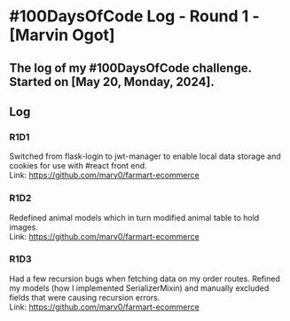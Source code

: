 # #100DaysOfCode Log - Round 1 - [Marvin Ogot]

## The log of my #100DaysOfCode challenge. Started on [May 20, Monday, 2024].

## Log

### R1D1 
Switched from flask-login to jwt-manager to enable local data storage and cookies for use with #react front end.
<br>
Link: https://github.com/marv0/farmart-ecommerce

### R1D2
Redefined animal models which in turn modified animal table to hold images.
<br>
Link: https://github.com/marv0/farmart-ecommerce

### R1D3
Had a few recursion bugs when fetching data on my order routes. Refined my models (how I implemented SerializerMixin) and manually excluded fields that were causing recursion errors.
<br>
Link: https://github.com/marv0/farmart-ecommerce
